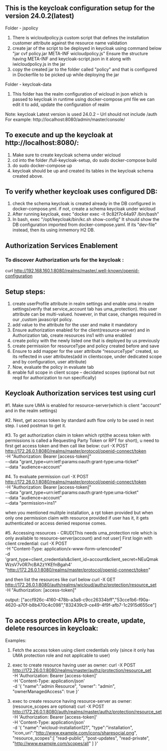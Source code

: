 ## This is the keycloak configuration setup for the version 24.0.2(latest)

Folder - jspolicy

1. There is wicloudpolicy.js custom script that defines the installation customer attribute against the resource name validation
2. create jar of the script to be deployed in keycloak using command below
    "jar cvf policy.jar META-INF wicloudpolicy.js"
    Ensure the structure having META-INF and keycloak-script.json in it along with iwicloudpolicy.js in the jar
3. copy the created jar to the folder called "policy" and that is configured in Dockerfile to be picked up while deploying the jar

Folder - keycloak-data

1. This folder has the realm configuration of wicloud in json which is passed to keycloak in runtime using docker-compose.yml file
we can edit it to add, update the configuration of realm 

Note: keycloak Latest version is used 24.0.2 – Url should not include /auth
For example: http://localhost:8080/admin/master/console/

## To execute and up the keycloak at http://localhost:8080/:
1. Make sure to create keycloak schema under wicloud
2. cd into the folder /full-keycloak-setup, do sudo docker-compose build
3. do sudo docker-compose up
4. keycloak should be up and created its tables in the keycloak schema created above.


## To verify whether keycloak uses configured DB:
1. check the schema keycloak is created already in the DB configured in docker-compose.yml. if not, create a schema keycloak under wicloud
2. After running keycloak, exec "docker exec -it 9c82f7c44a97 /bin/bash"
3. In bash, exec "/opt/keycloak/bin/kc.sh show-config" 
It should show the DB configuration imported from docker-compose.yaml. If its "dev-file" instead, then its using inmemory H2 DB.

## Authorization Services Enablement

### To discover Authorization urls for the keycloak :
curl http://192.168.160.1:8080/realms/master/.well-known/openid-configuration

## Setup steps:
1. create userProfile attribute in realm settings and enable uma in realm settings(verify that service_account tab has uma_protection). this user attribute can be multi-valued. however, in that case, changes required in our ,custom javascript policy.
2. add value to the attribute for the user and make it mandatory
3. Ensure authorization enabled for the client(resource-server) and in Authorization tab, create resources ins1 with uma enabled
4. create policy with the newly listed one that is deployed by us previously
5. create permission for resourceType and policy created before and save
6. Ensure to add mapper for the user attribute “resourceType” created, so its reflected in user attributes(add in clientscope, under dedicated     scope and by configuration, user attribute)
7. Now, evaluate the policy in evaluate tab
8. enable full scope in client scope – decidated scopes (optional but not reqd for authorization to run specifically)
   
       
## Keycloak Authorization services test using curl

#1. Make sure UMA is enabled for resource-server(which is client "account" and in the realm settings)

#2. Next, get access token by standard auth flow only to be used in next step. I used postman to get it.
  
#3. To get authorization claim in token which rpt(the access token with permissions is called a Requesting Party Token or RPT for short), u need to first get access token and then call like below:
curl -X POST \
  http://172.26.0.1:8080/realms/master/protocol/openid-connect/token \
  -H "Authorization: Bearer  [access-token]" \
  --data "grant_type=urn:ietf:params:oauth:grant-type:uma-ticket" \
  --data "audience=account"
  
 #4. To evaluate permission
 curl -X POST \
  http://172.26.0.1:8080/realms/master/protocol/openid-connect/token \
  -H "Authorization: Bearer [access-token]" \
  --data "grant_type=urn:ietf:params:oauth:grant-type:uma-ticket" \
  --data "audience=account" \
  --data "permission=ins1" 
  
 when you mentioned mulitple installation, a rpt token provided but when only one permission claim with resource provided if user has it, it gets authenticated or access denied response comes.
 
 #5. Accessing resources - CRUD[This needs uma_protection role which is only available to resource-server(account) and not user]
 First login with client credential:
curl -X POST \
    -H "Content-Type: application/x-www-form-urlencoded" \
    -d 'grant_type=client_credentials&client_id=account&client_secret=NEuQmakWzsV7v0R7rcBA2zYKEfnBgah4' \
    "http://172.26.0.1:8080/realms/master/protocol/openid-connect/token"
 
 and then list the resources like curl below 
curl -X GET http://172.26.0.1:8080/auth/realms/wicloud/authz/protection/resource_set \
    -H "Authorization: [access-token]"

output:
["accf926c-4160-478b-a3a8-c9cc26334bff","53cce1b6-f90a-4620-a70f-b8b470c4c098","832439c9-ce49-4f9f-afb7-1c2915d655ce"]

## To access protection APIs to create, update, delete resources in keycloak: 
Examples:
1. Fetch the access token using client credentials only (since it only has UMA protection role and not applicable to user)
2. exec to create resource having user as owner:
curl -X POST \
  http://172.26.0.1:8080/realms/master/authz/protection/resource_set \
  -H 'Authorization: Bearer [access-token]' \
  -H 'Content-Type: application/json' \
  -d '{
     "name":"admin Resource",
     "owner": "admin",
     "ownerManagedAccess": true
  }'

3. exec to create resource having resource-server as owner:(resource_scopes are optional)
  curl -X POST \
  http://172.26.0.1:8080/auth/realms/master/authz/protection/resource_set \
  -H 'Authorization: Bearer [access-token]' \
  -H 'Content-Type: application/json' \
  -d '{
     "name":"wicloud-installation121",
     "type":"installation",
     "icon_uri":"http://www.example.com/icons/sharesocial.png",
     "resource_scopes":[
         "read-public",
         "post-updates",
         "read-private",
         "http://www.example.com/scopes/all"
      ]
  }'